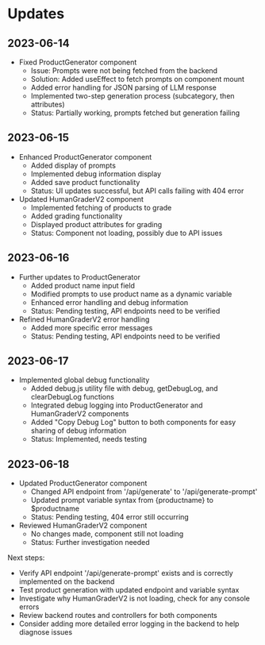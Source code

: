 # Updates

## 2023-06-14
- Fixed ProductGenerator component
  - Issue: Prompts were not being fetched from the backend
  - Solution: Added useEffect to fetch prompts on component mount
  - Added error handling for JSON parsing of LLM response
  - Implemented two-step generation process (subcategory, then attributes)
  - Status: Partially working, prompts fetched but generation failing

## 2023-06-15
- Enhanced ProductGenerator component
  - Added display of prompts
  - Implemented debug information display
  - Added save product functionality
  - Status: UI updates successful, but API calls failing with 404 error
- Updated HumanGraderV2 component
  - Implemented fetching of products to grade
  - Added grading functionality
  - Displayed product attributes for grading
  - Status: Component not loading, possibly due to API issues

## 2023-06-16
- Further updates to ProductGenerator
  - Added product name input field
  - Modified prompts to use product name as a dynamic variable
  - Enhanced error handling and debug information
  - Status: Pending testing, API endpoints need to be verified
- Refined HumanGraderV2 error handling
  - Added more specific error messages
  - Status: Pending testing, API endpoints need to be verified

## 2023-06-17
- Implemented global debug functionality
  - Added debug.js utility file with debug, getDebugLog, and clearDebugLog functions
  - Integrated debug logging into ProductGenerator and HumanGraderV2 components
  - Added "Copy Debug Log" button to both components for easy sharing of debug information
  - Status: Implemented, needs testing

## 2023-06-18
- Updated ProductGenerator component
  - Changed API endpoint from '/api/generate' to '/api/generate-prompt'
  - Updated prompt variable syntax from {productname} to $productname
  - Status: Pending testing, 404 error still occurring
- Reviewed HumanGraderV2 component
  - No changes made, component still not loading
  - Status: Further investigation needed

Next steps:
- Verify API endpoint '/api/generate-prompt' exists and is correctly implemented on the backend
- Test product generation with updated endpoint and variable syntax
- Investigate why HumanGraderV2 is not loading, check for any console errors
- Review backend routes and controllers for both components
- Consider adding more detailed error logging in the backend to help diagnose issues